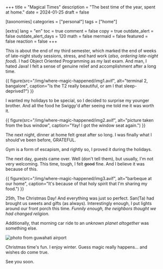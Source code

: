 +++
title = "Magical Times"
description = "The best time of the year, spent at home."
date = 2024-01-25
draft = false

[taxonomies]
categories = ["personal"]
tags = ["home"]

[extra]
lang = "en"
toc = true
comment = false
copy = true
outdate_alert = false
outdate_alert_days = 120
math = false
mermaid = false
featured = false
reaction = false
+++

This is about the end of my third semester, which marked the end of weeks of late-night study sessions, stress, and hard work (*also, ordering late-night food*). I had Object Oriented Programming as my last exam. And man, I hated Java! I felt a  sense of genuine relief and accomplishment after a long time. 

{{ figure(src="/img/where-magic-happened/img1.avif", alt="terminal 2, bangalore", caption="Is the T2 really beautiful, or am I that sleep-deprived?") }}

I wanted my holidays to be special, so I decided to surprise my younger brother. And all the food he Swiggy'd after seeing me told me it was worth it.

{{ figure(src="/img/where-magic-happened/img2.avif", alt="picture taken from the bus window", caption="Yay! I got the window seat again.") }}

The next night, dinner at home felt great after so long. I was finally what I should’ve been before, GRATEFUL.

Gym is a form of escapism, and rightly so, I proved it during the holidays.

The next day, guests came over. Well (don't tell them), but usually, I'm not very welcoming. This time, tough, I felt ~~good~~ fine. And I believe it was because of this.

{{ figure(src="/img/where-magic-happened/img3.avif", alt="barbeque at our home", caption="It's because of that holy spirit that I'm sharing my food.") }}

25th, The Christmas Day! And everything was just so perfect. San(Ta) had brought us sweets and gifts (as always). Interestingly enough, I put lights around our front porch this time. *Funnily enough, the neighbors thought we had changed religion.*

Additionally, that morning car ride to an *unknown planet altogether* was something else.

![photo from guwahati airport](/img/where-magic-happened/img5.avif)

Christmas time's fun. I enjoy winter. Guess magic really happens... and wishes do come true.

See you soon.
